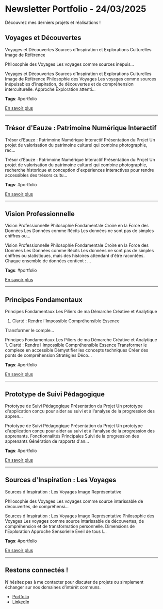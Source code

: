 # Newsletter Portfolio - 24/03/2025

Découvrez mes derniers projets et réalisations !

## Voyages et Découvertes

Voyages et Découvertes
Sources d'Inspiration et Explorations Culturelles
Image de Référence

Philosophie des Voyages
Les voyages comme sources inépuis...

Voyages et Découvertes Sources d'Inspiration et Explorations Culturelles Image de Référence Philosophie des Voyages Les voyages comme sources inépuisables d'inspiration, de découvertes et de compréhension interculturelle. Approche Exploration attenti...

**Tags**: #portfolio

[En savoir plus](#)

---

## Trésor d'Eauze : Patrimoine Numérique Interactif

Trésor d'Eauze : Patrimoine Numérique Interactif
Présentation du Projet
Un projet de valorisation du patrimoine culturel qui combine photographie, rec...

Trésor d'Eauze : Patrimoine Numérique Interactif Présentation du Projet Un projet de valorisation du patrimoine culturel qui combine photographie, recherche historique et conception d'expériences interactives pour rendre accessibles des trésors cultu...

**Tags**: #portfolio

[En savoir plus](#)

---

## Vision Professionnelle

Vision Professionnelle
Philosophie Fondamentale
Croire en la Force des Données
Les Données comme Récits
Les données ne sont pas de simples chiffres ou...

Vision Professionnelle Philosophie Fondamentale Croire en la Force des Données Les Données comme Récits Les données ne sont pas de simples chiffres ou statistiques, mais des histoires attendant d'être racontées. Chaque ensemble de données contient :
...

**Tags**: #portfolio

[En savoir plus](#)

---

## Principes Fondamentaux

Principes Fondamentaux
Les Piliers de ma Démarche Créative et Analytique
1. Clarté : Rendre l'Impossible Compréhensible
Essence

Transformer le comple...

Principes Fondamentaux Les Piliers de ma Démarche Créative et Analytique 1. Clarté : Rendre l'Impossible Compréhensible Essence Transformer le complexe en accessible Démystifier les concepts techniques Créer des ponts de compréhension Stratégies Déco...

**Tags**: #portfolio

[En savoir plus](#)

---

## Prototype de Suivi Pédagogique

Prototype de Suivi Pédagogique
Présentation du Projet
Un prototype d'application conçu pour aider au suivi et à l'analyse de la progression des appren...

Prototype de Suivi Pédagogique Présentation du Projet Un prototype d'application conçu pour aider au suivi et à l'analyse de la progression des apprenants. Fonctionnalités Principales Suivi de la progression des apprenants Génération de rapports d'an...

**Tags**: #portfolio

[En savoir plus](#)

---

## Sources d'Inspiration : Les Voyages

Sources d'Inspiration : Les Voyages
Image Représentative

Philosophie des Voyages
Les voyages comme source intarissable de découvertes, de compréhensi...

Sources d'Inspiration : Les Voyages Image Représentative Philosophie des Voyages Les voyages comme source intarissable de découvertes, de compréhension et de transformation personnelle. Dimensions de l'Exploration Approche Sensorielle Éveil de tous l...

**Tags**: #portfolio

[En savoir plus](#)

---


## Restons connectés !

N'hésitez pas à me contacter pour discuter de projets ou simplement échanger sur nos domaines d'intérêt communs.

- [Portfolio](https://portfolio-af-v2.netlify.app/)
- [LinkedIn](https://www.linkedin.com/in/alexiafontaine)
